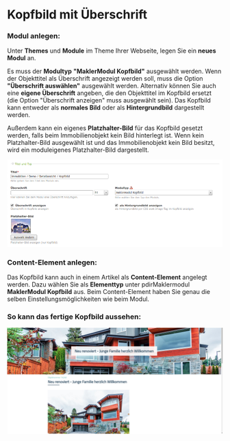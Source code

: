 # Kopfbild mit Überschrift

### Modul anlegen:

Unter **Themes** und **Module** im Theme Ihrer Webseite, legen Sie ein **neues Modul** an.

Es muss der **Modultyp** **"MaklerModul Kopfbild"** ausgewählt werden. Wenn der Objekttitel als Überschrift angezeigt werden soll, muss die Option **"Überschrift auswählen"** ausgewählt werden. Alternativ können Sie auch eine **eigene Überschrift** angeben, die den Objekttitel im Kopfbild ersetzt \(die Option "Überschrift anzeigen" muss ausgewählt sein\). Das Kopfbild kann entweder als **normales Bild** oder als **Hintergrundbild** dargestellt werden.

Außerdem kann ein eigenes **Platzhalter-Bild** für das Kopfbild gesetzt werden, falls beim Immobilienobjekt kein Bild hinterlegt ist. Wenn kein Platzhalter-Bild ausgewählt ist und das Immobilienobjekt kein Bild besitzt, wird ein moduleigenes Platzhalter-Bild dargestellt.

![](../_images/maklermodul/assets/headerimage_module.png)

### Content-Element anlegen:

Das Kopfbild kann auch in einem Artikel als **Content-Element** angelegt werden. Dazu wählen Sie als **Elementtyp** unter pdirMaklermodul **MaklerModul Kopfbild** aus. Beim Content-Element haben Sie genau die selben Einstellungsmöglichkeiten wie beim Modul.

### So kann das fertige Kopfbild aussehen:

![](../_images/maklermodul/detailansicht/contao4_kopfbild_beispiel.jpg)

